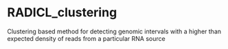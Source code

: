 # RADICL_clustering
Clustering based method for detecting genomic intervals with a higher than expected density of reads from a particular RNA source
